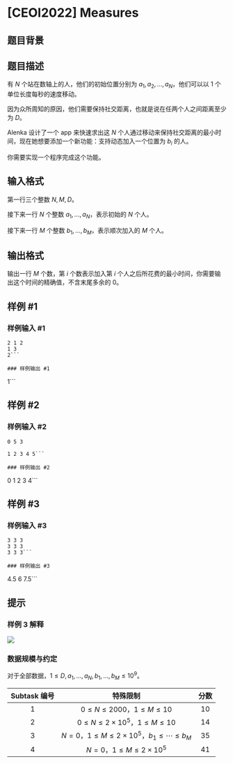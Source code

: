 # [CEOI2022] Measures

## 题目背景



## 题目描述

有 $N$ 个站在数轴上的人，他们的初始位置分别为 $a_1,a_2,\ldots,a_N$，他们可以以 $1$ 个单位长度每秒的速度移动。

因为众所周知的原因，他们需要保持社交距离，也就是说在任两个人之间距离至少为 $D$。

Alenka 设计了一个 app 来快速求出这 $N$ 个人通过移动来保持社交距离的最小时间，现在她想要添加一个新功能：支持动态加入一个位置为 $b_i$ 的人。

你需要实现一个程序完成这个功能。

## 输入格式

第一行三个整数 $N,M,D$。

接下来一行 $N$ 个整数 $a_1,\ldots,a_N$，表示初始的 $N$ 个人。

接下来一行 $M$ 个整数 $b_1,\ldots,b_M$，表示顺次加入的 $M$ 个人。

## 输出格式

输出一行 $M$ 个数，第 $i$ 个数表示加入第 $i$ 个人之后所花费的最小时间，你需要输出这个时间的精确值，不含末尾多余的 $0$。

## 样例 #1

### 样例输入 #1
```
2 1 2
1 3
2```

### 样例输出 #1

```
1```

## 样例 #2

### 样例输入 #2
```
0 5 3

1 2 3 4 5```

### 样例输出 #2

```
0 1 2 3 4```

## 样例 #3

### 样例输入 #3
```
3 3 3
3 3 3
3 3 3```

### 样例输出 #3

```
4.5 6 7.5```

## 提示

### 样例 3 解释

![](https://cdn.luogu.com.cn/upload/image_hosting/f3fmckzt.png)

### 数据规模与约定

对于全部数据，$1\le D,a_1,\ldots,a_N,b_1,\ldots,b_M\le 10^9$。

| Subtask 编号 |                         特殊限制                         | 分数 |
| :----------: | :-----------------------------------------------------: | :--: |
|     $1$      |            $0\le N\le 2000$，$1\le M\le 10$             | $10$ |
|     $2$      |        $0\le N\le 2\times 10^5$，$1\le M\le 10$         | $14$ |
|     $3$      | $N=0$，$1\le M\le 2\times 10^5$，$b_1\le \cdots\le b_M$ | $35$ |
|     $4$      |             $N=0$，$1\le M\le 2\times 10^5$             | $41$ |
